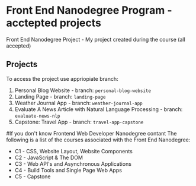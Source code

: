 # Front End Nanodegree Program - acctepted projects

Front End Nanodegree Project - My project created during the course (all accepted)

## Projects
To access the project use appriopiate branch:
1. Personal Blog Website - branch: `personal-blog-website`
2. Landing Page - branch: `landing-page`
3. Weather Journal App - branch: `weather-journal-app`
4. Evaluate A News Article with Natural Language Processing - branch: `evaluate-news-nlp`
5. Capstone: Travel App - branch: `travel-app-capstone`

#If you don't know Frontend Web Developer Nanodegree contant
The following is a list of the courses associated with the Front End Nanodegree:

* C1 - CSS, Website Layout, Website Components
* C2 - JavaScript & The DOM
* C3 - Web API's and Asynchronous Applications
* C4 - Build Tools and Single Page Web Apps
* C5 - Capstone
